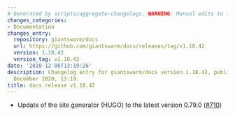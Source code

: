 ```yaml
---
# Generated by scripts/aggregate-changelogs. WARNING: Manual edits to this files will be overwritten.
changes_categories:
- Documentation
changes_entry:
  repository: giantswarm/docs
  url: https://github.com/giantswarm/docs/releases/tag/v1.18.42
  version: 1.18.42
  version_tag: v1.18.42
date: '2020-12-08T13:19:26'
description: Changelog entry for giantswarm/docs version 1.18.42, published on 08
  December 2020, 13:19.
title: docs release v1.18.42
---
```


- Update of the site generator (HUGO) to the latest version 0.79.0 ([#710](https://github.com/giantswarm/docs/pull/710))
